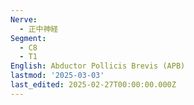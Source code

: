 ```yaml
---
Nerve:
  - 正中神経
Segment:
  - C8
  - T1
English: Abductor Pollicis Brevis (APB)
lastmod: '2025-03-03'
last_edited: 2025-02-27T00:00:00.000Z
---
```



